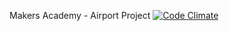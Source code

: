 
Makers Academy - Airport Project [![Code Climate](https://codeclimate.com/github/stoked/airport.png)](https://codeclimate.com/github/stoked/airport)
